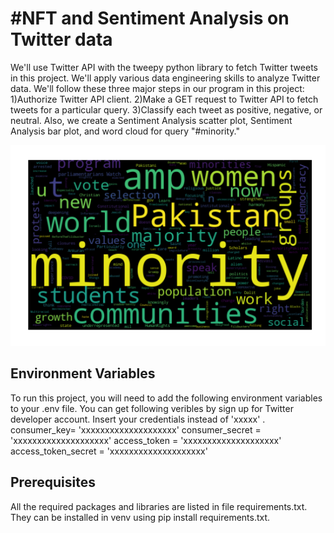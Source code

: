 # #NFT and Sentiment Analysis on Twitter data
We'll use Twitter API with the tweepy python library to fetch Twitter tweets in this project. We'll apply various data engineering skills to analyze  Twitter data. 
We'll follow these three major steps in our program in this project:
    1)Authorize Twitter API client.
    2)Make a GET request to Twitter API to fetch tweets for a particular query.
    3)Classify each tweet as positive, negative, or neutral.
Also, we create a Sentiment Analysis scatter plot, Sentiment Analysis bar plot, and word cloud for query "#minority."

![Screenshot](wordCloud.png)


## Environment Variables

To run this project, you will need to add the following environment variables to your .env file.
You can get following veribles by sign up for Twitter developer account. Insert your credentials instead of 'xxxxx' .
consumer_key= 'xxxxxxxxxxxxxxxxxxxx'
consumer_secret = 'xxxxxxxxxxxxxxxxxxxx'
access_token = 'xxxxxxxxxxxxxxxxxxxx'
access_token_secret = 'xxxxxxxxxxxxxxxxxxxx'


## Prerequisites

All the required packages and libraries are listed in file requirements.txt. They can be installed in venv using pip install requirements.txt.